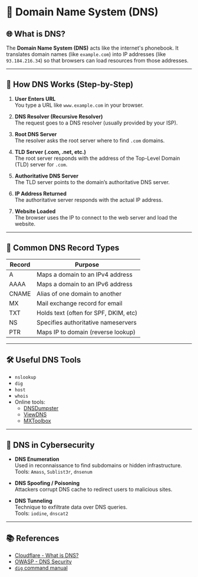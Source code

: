 # 📡 Domain Name System (DNS)

## 🌐 What is DNS?

The **Domain Name System (DNS)** acts like the internet's phonebook. It translates domain names (like `example.com`) into IP addresses (like `93.184.216.34`) so that browsers can load resources from those addresses.

---

## 🧠 How DNS Works (Step-by-Step)

1. **User Enters URL**  
   You type a URL like `www.example.com` in your browser.

2. **DNS Resolver (Recursive Resolver)**  
   The request goes to a DNS resolver (usually provided by your ISP).

3. **Root DNS Server**  
   The resolver asks the root server where to find `.com` domains.

4. **TLD Server (.com, .net, etc.)**  
   The root server responds with the address of the Top-Level Domain (TLD) server for `.com`.

5. **Authoritative DNS Server**  
   The TLD server points to the domain’s authoritative DNS server.

6. **IP Address Returned**  
   The authoritative server responds with the actual IP address.

7. **Website Loaded**  
   The browser uses the IP to connect to the web server and load the website.

---

## 📁 Common DNS Record Types

| Record | Purpose                              |
|--------|--------------------------------------|
| A      | Maps a domain to an IPv4 address     |
| AAAA   | Maps a domain to an IPv6 address     |
| CNAME  | Alias of one domain to another       |
| MX     | Mail exchange record for email       |
| TXT    | Holds text (often for SPF, DKIM, etc)|
| NS     | Specifies authoritative nameservers  |
| PTR    | Maps IP to domain (reverse lookup)   |

---

## 🛠️ Useful DNS Tools

- `nslookup`
- `dig`
- `host`
- `whois`
- Online tools:
  - [DNSDumpster](https://dnsdumpster.com)
  - [ViewDNS](https://viewdns.info)
  - [MXToolbox](https://mxtoolbox.com)

---

## 🔐 DNS in Cybersecurity

- **DNS Enumeration**  
  Used in reconnaissance to find subdomains or hidden infrastructure.  
  Tools: `Amass`, `Sublist3r`, `dnsenum`

- **DNS Spoofing / Poisoning**  
  Attackers corrupt DNS cache to redirect users to malicious sites.

- **DNS Tunneling**  
  Technique to exfiltrate data over DNS queries.  
  Tools: `iodine`, `dnscat2`

---

## 📚 References

- [Cloudflare - What is DNS?](https://www.cloudflare.com/learning/dns/what-is-dns/)
- [OWASP - DNS Security](https://owasp.org/www-community/attacks/DNS_Rebinding)
- [`dig` command manual](https://linux.die.net/man/1/dig)

